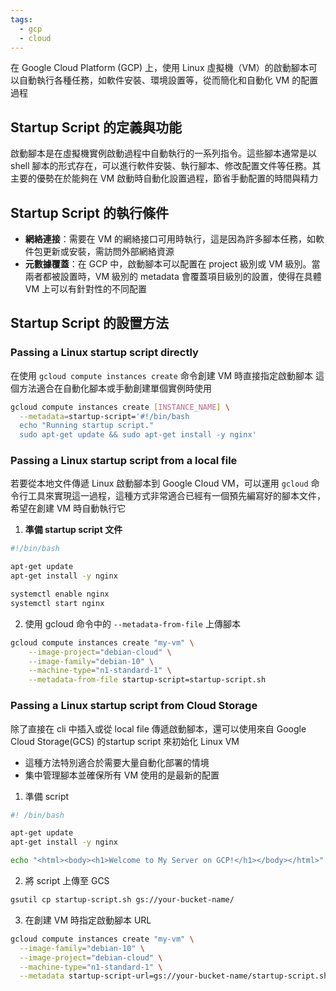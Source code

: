 ```yaml
---
tags:
  - gcp
  - cloud
---
```

在 Google Cloud Platform (GCP) 上，使用 Linux 虛擬機（VM）的啟動腳本可以自動執行各種任務，如軟件安裝、環境設置等，從而簡化和自動化 VM 的配置過程

## Startup Script 的定義與功能

啟動腳本是在虛擬機實例啟動過程中自動執行的一系列指令。這些腳本通常是以 shell 腳本的形式存在，可以進行軟件安裝、執行腳本、修改配置文件等任務。其主要的優勢在於能夠在 VM 啟動時自動化設置過程，節省手動配置的時間與精力

## Startup Script 的執行條件

- **網絡連接**：需要在 VM 的網絡接口可用時執行，這是因為許多腳本任務，如軟件包更新或安裝，需訪問外部網絡資源
- **元數據覆蓋**：在 GCP 中，啟動腳本可以配置在 project 級別或 VM 級別。當兩者都被設置時，VM 級別的 metadata 會覆蓋項目級別的設置，使得在具體 VM 上可以有針對性的不同配置

## Startup Script 的設置方法

### Passing a Linux startup script directly

在使用 `gcloud compute instances create` 命令創建 VM 時直接指定啟動腳本
這個方法適合在自動化腳本或手動創建單個實例時使用
```bash
gcloud compute instances create [INSTANCE_NAME] \
  --metadata=startup-script='#!/bin/bash
  echo "Running startup script."
  sudo apt-get update && sudo apt-get install -y nginx'
```

### Passing a Linux startup script from a local file

若要從本地文件傳遞 Linux 啟動腳本到 Google Cloud VM，可以運用 `gcloud` 命令行工具來實現這一過程，這種方式非常適合已經有一個預先編寫好的腳本文件，希望在創建 VM 時自動執行它

1. **準備 startup script  文件**
```bash
#!/bin/bash

apt-get update
apt-get install -y nginx

systemctl enable nginx
systemctl start nginx
```

2. 使用 gcloud 命令中的 `--metadata-from-file` 上傳腳本
```bash
gcloud compute instances create "my-vm" \
	--image-project="debian-cloud" \
	--image-family="debian-10" \
	--machine-type="n1-standard-1" \
	--metadata-from-file startup-script=startup-script.sh
```

### Passing a Linux startup script from Cloud Storage

除了直接在 cli 中插入或從 local file 傳遞啟動腳本，還可以使用來自 Google Cloud Storage(GCS) 的startup script 來初始化 Linux VM
- 這種方法特別適合於需要大量自動化部署的情境
- 集中管理腳本並確保所有 VM 使用的是最新的配置

1. 準備 script
```bash
#! /bin/bash

apt-get update
apt-get install -y nginx

echo "<html><body><h1>Welcome to My Server on GCP!</h1></body></html>" > /var/www/html/index.html

```
2. 將 script 上傳至 GCS
```bash
gsutil cp startup-script.sh gs://your-bucket-name/
```

3. 在創建 VM 時指定啟動腳本 URL
```bash
gcloud compute instances create "my-vm" \
  --image-family="debian-10" \
  --image-project="debian-cloud" \
  --machine-type="n1-standard-1" \
  --metadata startup-script-url=gs://your-bucket-name/startup-script.sh

```


